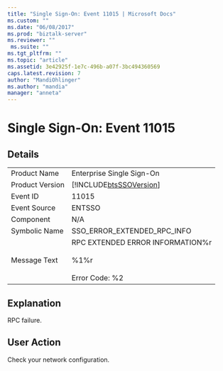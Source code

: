 ```yaml
---
title: "Single Sign-On: Event 11015 | Microsoft Docs"
ms.custom: ""
ms.date: "06/08/2017"
ms.prod: "biztalk-server"
ms.reviewer: ""
 ms.suite: ""
ms.tgt_pltfrm: ""
ms.topic: "article"
ms.assetid: 3e42925f-1e7c-496b-a07f-3bc494360569
caps.latest.revision: 7
author: "MandiOhlinger"
ms.author: "mandia"
manager: "anneta"
---
```

# Single Sign-On: Event 11015
## Details  
  
|||  
|-|-|  
|Product Name|Enterprise Single Sign-On|  
|Product Version|[!INCLUDE[btsSSOVersion](../includes/btsssoversion-md.md)]|  
|Event ID|11015|  
|Event Source|ENTSSO|  
|Component|N/A|  
|Symbolic Name|SSO_ERROR_EXTENDED_RPC_INFO|  
|Message Text|RPC EXTENDED ERROR INFORMATION%r<br /><br /> %1%r<br /><br /> Error Code: %2|  
  
## Explanation  
 RPC failure.  
  
## User Action  
 Check your network configuration.